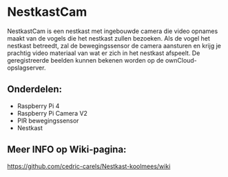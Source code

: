 # NestkastCam

NestkastCam is een nestkast met ingebouwde camera die video opnames maakt van de vogels die het nestkast zullen bezoeken. 
Als de vogel het nestkast betreedt, zal de bewegingssensor de camera aansturen en krijg je prachtig video materiaal van wat er zich in het nestkast afspeelt.
De geregistreerde beelden kunnen bekenen worden op de ownCloud-opslagserver.

## Onderdelen:

- Raspberry Pi 4
- Raspberry Pi Camera V2
- PIR bewegingssensor
- Nestkast

## Meer INFO op Wiki-pagina:

https://github.com/cedric-carels/Nestkast-koolmees/wiki
